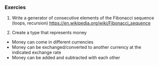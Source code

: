 ### Exercies
1. Write a generator of consecutive elements of the Fibonacci sequence (loops, recursion)
   https://en.wikipedia.org/wiki/Fibonacci_sequence

2. Create a type that represents money
* Money can come in different currencies
* Money can be exchanged/converted to another currency at the indicated exchange rate
* Money can be added and subtracted with each other

